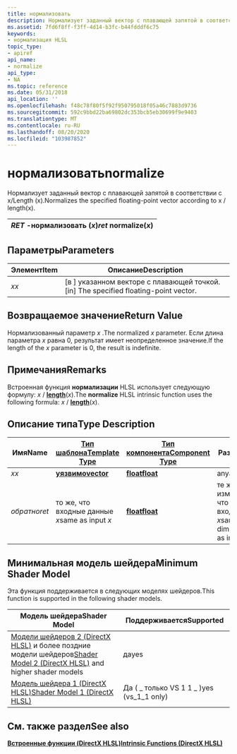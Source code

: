 ```yaml
---
title: нормализовать
description: Нормализует заданный вектор с плавающей запятой в соответствии с x/Length (x).
ms.assetid: 7fd6f8ff-f3ff-4d14-b3fc-b44fdddf6c75
keywords:
- нормализация HLSL
topic_type:
- apiref
api_name:
- normalize
api_type:
- NA
ms.topic: reference
ms.date: 05/31/2018
api_location: ''
ms.openlocfilehash: f48c78f80f5f92f950795018f05a46c7883d9736
ms.sourcegitcommit: 592c9bbd22ba69802dc353bcb5eb30699f9e9403
ms.translationtype: MT
ms.contentlocale: ru-RU
ms.lasthandoff: 08/20/2020
ms.locfileid: "103987852"
---
```

# <a name="normalize"></a><span data-ttu-id="53264-104">нормализовать</span><span class="sxs-lookup"><span data-stu-id="53264-104">normalize</span></span>

<span data-ttu-id="53264-105">Нормализует заданный вектор с плавающей запятой в соответствии с x/Length (x).</span><span class="sxs-lookup"><span data-stu-id="53264-105">Normalizes the specified floating-point vector according to x / length(x).</span></span>



| <span data-ttu-id="53264-106">*RET* -нормализовать (*x*)</span><span class="sxs-lookup"><span data-stu-id="53264-106">*ret* normalize(*x*)</span></span> |
|----------------------|



 

## <a name="parameters"></a><span data-ttu-id="53264-107">Параметры</span><span class="sxs-lookup"><span data-stu-id="53264-107">Parameters</span></span>



| <span data-ttu-id="53264-108">Элемент</span><span class="sxs-lookup"><span data-stu-id="53264-108">Item</span></span>                                                   | <span data-ttu-id="53264-109">Описание</span><span class="sxs-lookup"><span data-stu-id="53264-109">Description</span></span>                                            |
|--------------------------------------------------------|--------------------------------------------------------|
| <span data-ttu-id="53264-110"><span id="x"></span><span id="X"></span>*x*</span><span class="sxs-lookup"><span data-stu-id="53264-110"><span id="x"></span><span id="X"></span>*x*</span></span><br/> | <span data-ttu-id="53264-111">\[в \] указанном векторе с плавающей точкой.</span><span class="sxs-lookup"><span data-stu-id="53264-111">\[in\] The specified floating-point vector.</span></span><br/> |



 

## <a name="return-value"></a><span data-ttu-id="53264-112">Возвращаемое значение</span><span class="sxs-lookup"><span data-stu-id="53264-112">Return Value</span></span>

<span data-ttu-id="53264-113">Нормализованный параметр *x* .</span><span class="sxs-lookup"><span data-stu-id="53264-113">The normalized *x* parameter.</span></span> <span data-ttu-id="53264-114">Если длина параметра *x* равна 0, результат имеет неопределенное значение.</span><span class="sxs-lookup"><span data-stu-id="53264-114">If the length of the *x* parameter is 0, the result is indefinite.</span></span>

## <a name="remarks"></a><span data-ttu-id="53264-115">Примечания</span><span class="sxs-lookup"><span data-stu-id="53264-115">Remarks</span></span>

<span data-ttu-id="53264-116">Встроенная функция **нормализации** HLSL использует следующую формулу: *x*  /  [**length**](dx-graphics-hlsl-length.md)(*x*).</span><span class="sxs-lookup"><span data-stu-id="53264-116">The **normalize** HLSL intrinsic function uses the following formula: *x* / [**length**](dx-graphics-hlsl-length.md)(*x*).</span></span>

## <a name="type-description"></a><span data-ttu-id="53264-117">Описание типа</span><span class="sxs-lookup"><span data-stu-id="53264-117">Type Description</span></span>



| <span data-ttu-id="53264-118">Имя</span><span class="sxs-lookup"><span data-stu-id="53264-118">Name</span></span>  | [<span data-ttu-id="53264-119">**Тип шаблона**</span><span class="sxs-lookup"><span data-stu-id="53264-119">**Template Type**</span></span>](dx-graphics-hlsl-intrinsic-functions.md)                       | [<span data-ttu-id="53264-120">**Тип компонента**</span><span class="sxs-lookup"><span data-stu-id="53264-120">**Component Type**</span></span>](dx-graphics-hlsl-intrinsic-functions.md) | <span data-ttu-id="53264-121">Размер</span><span class="sxs-lookup"><span data-stu-id="53264-121">Size</span></span>                           |
|-------|-------------------------------------------------------------------------------------|----------------------------------------------------------------|--------------------------------|
| <span data-ttu-id="53264-122">*x*</span><span class="sxs-lookup"><span data-stu-id="53264-122">*x*</span></span>   | [<span data-ttu-id="53264-123">**уязвимо**</span><span class="sxs-lookup"><span data-stu-id="53264-123">**vector**</span></span>](dx-graphics-hlsl-intrinsic-functions.md) | [<span data-ttu-id="53264-124">**float**</span><span class="sxs-lookup"><span data-stu-id="53264-124">**float**</span></span>](/windows/desktop/WinProg/windows-data-types)                        | <span data-ttu-id="53264-125">any</span><span class="sxs-lookup"><span data-stu-id="53264-125">any</span></span>                            |
| <span data-ttu-id="53264-126">*обратно*</span><span class="sxs-lookup"><span data-stu-id="53264-126">*ret*</span></span> | <span data-ttu-id="53264-127">то же, что входные данные *x*</span><span class="sxs-lookup"><span data-stu-id="53264-127">same as input *x*</span></span>                                                                   | [<span data-ttu-id="53264-128">**float**</span><span class="sxs-lookup"><span data-stu-id="53264-128">**float**</span></span>](/windows/desktop/WinProg/windows-data-types)                        | <span data-ttu-id="53264-129">те же измерения, что и входные *x*</span><span class="sxs-lookup"><span data-stu-id="53264-129">same dimension(s) as input *x*</span></span> |



 

## <a name="minimum-shader-model"></a><span data-ttu-id="53264-130">Минимальная модель шейдера</span><span class="sxs-lookup"><span data-stu-id="53264-130">Minimum Shader Model</span></span>

<span data-ttu-id="53264-131">Эта функция поддерживается в следующих моделях шейдеров.</span><span class="sxs-lookup"><span data-stu-id="53264-131">This function is supported in the following shader models.</span></span>



| <span data-ttu-id="53264-132">Модель шейдера</span><span class="sxs-lookup"><span data-stu-id="53264-132">Shader Model</span></span>                                                                       | <span data-ttu-id="53264-133">Поддерживается</span><span class="sxs-lookup"><span data-stu-id="53264-133">Supported</span></span>           |
|------------------------------------------------------------------------------------|---------------------|
| <span data-ttu-id="53264-134">[Модели шейдеров 2 (DirectX HLSL)](dx-graphics-hlsl-sm2.md) и более поздние модели шейдеров</span><span class="sxs-lookup"><span data-stu-id="53264-134">[Shader Model 2 (DirectX HLSL)](dx-graphics-hlsl-sm2.md) and higher shader models</span></span> | <span data-ttu-id="53264-135">да</span><span class="sxs-lookup"><span data-stu-id="53264-135">yes</span></span>                 |
| [<span data-ttu-id="53264-136">Модель шейдера 1 (DirectX HLSL)</span><span class="sxs-lookup"><span data-stu-id="53264-136">Shader Model 1 (DirectX HLSL)</span></span>](dx-graphics-hlsl-sm1.md)                          | <span data-ttu-id="53264-137">Да ( \_ только VS 1 1 \_ )</span><span class="sxs-lookup"><span data-stu-id="53264-137">yes (vs\_1\_1 only)</span></span> |



 

## <a name="see-also"></a><span data-ttu-id="53264-138">См. также раздел</span><span class="sxs-lookup"><span data-stu-id="53264-138">See also</span></span>

<dl> <dt>

[<span data-ttu-id="53264-139">**Встроенные функции (DirectX HLSL)**</span><span class="sxs-lookup"><span data-stu-id="53264-139">**Intrinsic Functions (DirectX HLSL)**</span></span>](dx-graphics-hlsl-intrinsic-functions.md)
</dt> </dl>

 

